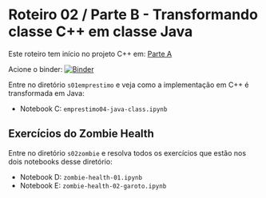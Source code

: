 # Roteiro 02 / Parte B - Transformando classe C++ em classe Java

Este roteiro tem início no projeto C++ em: [Parte A](https://github.com/santanche/c2learn/new/master/notebook/pt/c51oo/s01emprestimo)

Acione o binder: [![Binder](https://mybinder.org/badge_logo.svg)](https://mybinder.org/v2/gh/santanche/java2learn.git/master?urlpath=lab)

Entre no diretório `s01emprestimo` e veja como a implementação em C++ é transformada em Java:
* Notebook C: `emprestimo04-java-class.ipynb`

## Exercícios do Zombie Health

Entre no diretório `s02zombie` e resolva todos os exercícios que estão nos dois notebooks desse diretório:
  * Notebook D: `zombie-health-01.ipynb`
  * Notebook E: `zombie-health-02-garoto.ipynb`
